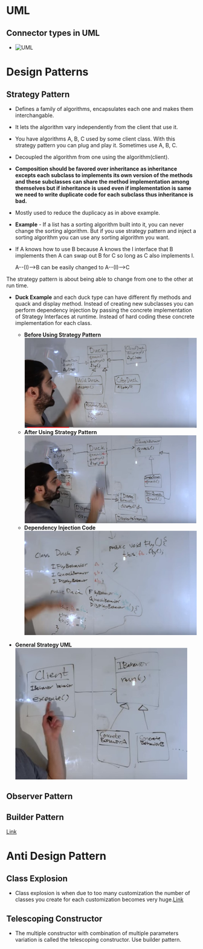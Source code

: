# UML
##  Connector types in UML
- ![UML](uml1.gif)

# Design Patterns
## Strategy Pattern
- Defines a family of algorithms, encapsulates each one and makes them interchangable.
- It lets the algorithm vary independently from the client that use it.
- You have algorithms A, B, C used by some client class. With this strategy pattern you can plug and play it. Sometimes use A, B, C.
- Decoupled the algorithm from one using the algorithm(client).
- **Composition should be favored over inheritance as inheritance excepts each subclass to implements its own version of the methods and these subclasses can share the method implementation among themselves but if inheritance is used even if implementation is same we need to write duplicate code for each subclass thus inheritance is bad.**
- Mostly used to reduce the duplicacy as in above example.
- **Example** - If a list has a sorting algorithm built into it, you can never change the sorting algorithm. But if you use strategy pattern and inject a sorting algorithm you can use any sorting algorithm you want.

- If A knows how to use B because A knows the I interface that B implements then A can swap out B for C so long as C also implements I.

    A--(I)-->B can be easily changed to A--(I)-->C
     
The strategy pattern is about being able to change from one to the other at run time.

- **Duck Example** and each duck type can have different fly methods and quack and display method. Instead of creating new subclasses you can perform dependency injection by passing the concrete implementation of Strategy Interfaces at runtime. Instead of hard coding these concrete implementation for each class.
  - **Before Using Strategy Pattern**![Before Using Strategy Pattern](res\strategy_duck_1.jpg)
  - **After Using Strategy Pattern**![After Using Strategy Pattern](res\strategy_duck_2.jpg)
  - **Dependency Injection Code**![Dependency Injection Code](res\strategy_duck_3.jpg)

- **General Strategy UML**![General Strategy UML](res\strategy_general.jpg) 

## Observer Pattern

## Builder Pattern
[Link](https://medium.com/@ajinkyabadve/builder-design-patterns-in-java-1ffb12648850)

# Anti Design Pattern

##  Class Explosion
- Class explosion is when due to too many customization the number of classes you create for each customization becomes very huge.[Link](https://www.brevitaz.com/class-explosion-design-anti-pattern/)

## Telescoping Constructor
- The multiple constructor with combination of multiple parameters variation is called the telescoping constructor. Use builder pattern.